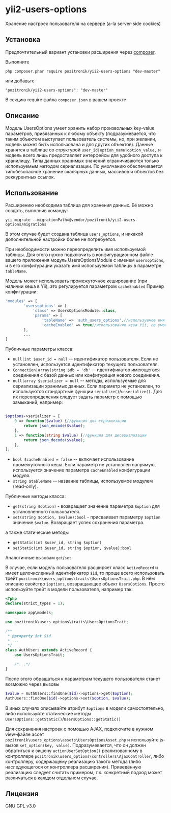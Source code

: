 yii2-users-options
=================
Хранение настроек пользователя на сервере (a-la server-side cookies)

Установка
---------

Предпочтительный вариант установки расширения через [composer](http://getcomposer.org/download/).


Выполните

```
php composer.phar require pozitronik/yii2-users-options "dev-master"
```

или добавьте

```
"pozitronik/yii2-users-options": "dev-master"
```

В секцию require файла `composer.json` в вашем проекте.

Описание
--------

Модель UsersOptions умеет хранить набор произвольных key-value параметров, привязанных к любому объекту (подразумевается, что таким объектом выступает пользователь системы, но, при желании, модель может быть использована и для других объектов).
Данные хранятся в таблице со структурой `user_id|option_name|option_value,` и модель всего лишь предоставляет интерфейсы для удобного доступа к хранилищу.
Типы данных хранимых значений ограничиваются только используемым методом сериализации. По умолчанию обеспечивается типобезопасное хранение скалярных данных, массивов и объектов без реккурентных ссылок. 

Использование
-------------

Расширению необходима таблица для хранения данных. Её можно создать, выполнив команду:

`yii migrate --migrationPath=@vendor/pozitronik/yii2-users-options/migrations`

В этом случае будет создана таблица `users_options`, и никакой дополнительной настройки более не потребуется.

При необходимости можно переопределить имя используемой таблицы. Для этого нужно подключить в конфигурационном файле вашего приложения модуль UsersOptionsModule с именем `usersoptions`, и в его конфигурации указать имя используемой таблицы в параметре `tableName`.

Модель может использовать промежуточное кеширование (при наличии кеша в Yii), это регулируется параметром `cacheEnabled`
Пример конфигурации:
```php
'modules' => [
		'usersoptions' => [
			'class' => UsersOptionsModule::class,
			'params' => [
				'tableName' => 'auth_users_options',//используемое имя таблицы, по умолчанию 'users_options'
				'cacheEnabled' => true//использование кеша Yii, по умолчанию false
		],
		...
]
```

Публичные параметры класса:
* `null|int $user_id = null` -- идентификатор пользователя. Если не установлен, используется идентификатор текущего пользователя.
* `Connection|array|string $db = 'db'` -- идентификатор имеющегося соединения с базой данных или конфигурация нового соединения.
* `null|array $serializer = null` -- методы, используемые для сериализации хранимых данных. Если параметр не установлен, то используются стандартные функции `serialize()`/`unserialize()`. Для их переопределения следует задать параметр с помощью замыканий, например:
```php

$options->serializer = [
	0 => function($value) {//функция для сериализации
		return json_encode($value);
	},
	1 => function(string $value) {//функция для десериализации
		return json_decode($value);
	},
];

```

* `bool $cacheEnabled = false` -- включает использование промежуточного кеша. Если параметр не установлен напрямую, используется значение параметра `cacheEnabled` конфигурации модуля. 
* `string $tableName` -- название таблицы, используемое модулем (read-only). 

Публичные методы класса:

* `get(string $option)` - возвращает значение параметра `$option` для установленного пользователя.
* `set(string $option, $value):bool` - присваивает параметру `$option` значение `$value`. Возвращает успех сохранения параметра.

а также статические методы
* `getStatic(int $user_id, string $option)`
* `setStatic(int $user_id, string $option, $value):bool`

Аналогичные вызовам `get`/`set`.

В случае, если модель пользователя расширяет класс `ActiveRecord` и имеет целочисленный идентификатор `$id`, то проще всего использовать трейт `pozitronik\users_options\traits\UsersOptionsTrait.php`. В нём описано свойство `$options`, возвращающее объект `UsersOptions`. Просто используйте трейт в модели пользователя, например так:
```php
<?php
declare(strict_types = 1);

namespace app\models;

use pozitronik\users_options\traits\UsersOptionsTrait;

/**
 * @property int $id
 * ...
 */
class AuthUsers extends ActiveRecord {
    use UsersOptionsTrait;

    /*...*/
}
```

После этого обращаться к параметрам текущего пользователя станет возможно через вызовы
```php
$value = AuthUsers::findOne($id)->options->get($option);
AuthUsers::findOne($id)->options->set($option, $value);
```

В иных случаях описывайте атрибут `$options` в модели самостоятельно, либо используйте статические методы `UsersOptions::getStatic()`/`UsersOptions::getStatic()`

Для сохранения настроек с помощью AJAX, подключите в нужном view-файле ассет `pozitronik\users_options\assets\UsersOptionsAsset.php` и используйте js-вызов `set_option(key, value)`. Подразумевается, что он должен обратиться к экшену `actionUserSetOption()` реализованному в контроллере `pozitronik\users_options\controllers\AjaxController`, либо контроллеру, содержащему реализацию такого метода (либо наследующегося от контроллера расширения). Приведённую реализацию следует считать примером, т.к. конкретный подход может различаться в каждом отдельном случае.

Лицензия
--------
GNU GPL v3.0